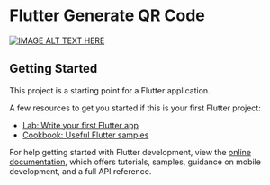 # Flutter Generate QR Code

[![IMAGE ALT TEXT HERE](https://i.ytimg.com/vi/hDYZ3aDhrak/maxresdefault.jpg)](https://www.youtube.com/watch?v=hDYZ3aDhrak)

## Getting Started

This project is a starting point for a Flutter application.

A few resources to get you started if this is your first Flutter project:

- [Lab: Write your first Flutter app](https://docs.flutter.dev/get-started/codelab)
- [Cookbook: Useful Flutter samples](https://docs.flutter.dev/cookbook)

For help getting started with Flutter development, view the
[online documentation](https://docs.flutter.dev/), which offers tutorials,
samples, guidance on mobile development, and a full API reference.
